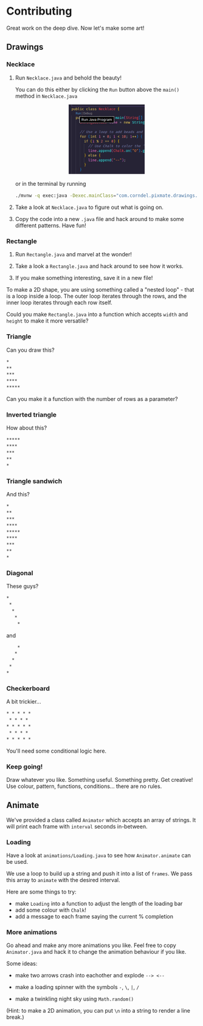 # Contributing

Great work on the deep dive. Now let's make some art!

## Drawings

### Necklace

1. Run `Necklace.java` and behold the beauty!

   You can do this either by clicking the `Run` button above the `main()` method
   in `Necklace.java`

   <p align="center">
    <img src="assets/image-1.png" width="200px"></img>
   </p>

   or in the terminal by running

   ```bash
   ./mvnw -q exec:java -Dexec.mainClass="com.corndel.pixmate.drawings.Necklace"
   ```

1. Take a look at `Necklace.java` to figure out what is going on.

1. Copy the code into a new `.java` file and hack around to make some different
   patterns. Have fun!

### Rectangle

1. Run `Rectangle.java` and marvel at the wonder!

1. Take a look a `Rectangle.java` and hack around to see how it works.

1. If you make something interesting, save it in a new file!

To make a 2D shape, you are using something called a "nested loop" - that is a
loop inside a loop. The outer loop iterates through the rows, and the inner loop
iterates through each row itself.

Could you make `Rectangle.java` into a function which accepts `width` and
`height` to make it more versatile?

### Triangle

Can you draw this?

```txt
*
**
***
****
*****
```

Can you make it a function with the number of rows as a parameter?

### Inverted triangle

How about this?

```txt
*****
****
***
**
*
```

### Triangle sandwich

And this?

```txt
*
**
***
****
*****
****
***
**
*
```

### Diagonal

These guys?

```txt
*
 *
  *
   *
    *
```

and

```txt
    *
   *
  *
 *
*
```

### Checkerboard

A bit trickier...

```txt
* * * * *
 * * * *
* * * * *
 * * * *
* * * * *
```

You'll need some conditional logic here.

### Keep going!

Draw whatever you like. Something useful. Something pretty. Get creative! Use
colour, pattern, functions, conditions... there are no rules.

## Animate

We've provided a class called `Animator` which accepts an array of strings. It
will print each frame with `interval` seconds in-between.

### Loading

Have a look at `animations/Loading.java` to see how `Animator.animate` can be
used.

We use a loop to build up a string and push it into a list of `frames`. We pass
this array to `animate` with the desired interval.

Here are some things to try:

- make `Loading` into a function to adjust the length of the loading bar
- add some colour with `Chalk`!
- add a message to each frame saying the current % completion

### More animations

Go ahead and make any more animations you like. Feel free to copy
`Animator.java` and hack it to change the animation behaviour if you like.

Some ideas:

- make two arrows crash into eachother and explode `--> <--`

- make a loading spinner with the symbols `-`, `\`, `|`, `/`

- make a twinkling night sky using `Math.random()`

(Hint: to make a 2D animation, you can put `\n` into a string to render a line
break.)
